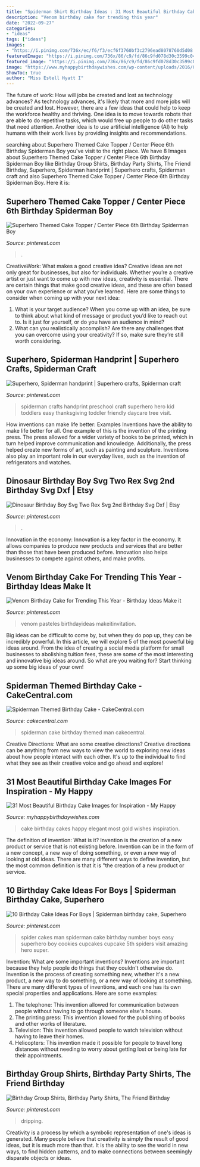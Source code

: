 ```yaml
---
title: "Spiderman Shirt Birthday Ideas : 31 Most Beautiful Birthday Cake Images For Inspiration"
description: "Venom birthday cake for trending this year"
date: "2022-09-27"
categories:
- "ideas"
tags: ["ideas"]
images:
- "https://i.pinimg.com/736x/ec/f6/f3/ecf6f3760bf3c2796ead8078760d5d08.jpg"
featuredImage: "https://i.pinimg.com/736x/86/c9/fd/86c9fd078d30c3599c046b9ab138d33a--themed-cakes-center-pieces.jpg"
featured_image: "https://i.pinimg.com/736x/86/c9/fd/86c9fd078d30c3599c046b9ab138d33a--themed-cakes-center-pieces.jpg"
image: "https://www.myhappybirthdaywishes.com/wp-content/uploads/2016/01/black-and-off-white-birthday-cake-images.jpg"
ShowToc: true
author: "Miss Estell Hyatt I"
---
```



The future of work: How will jobs be created and lost as technology advances?
As technology advances, it's likely that more and more jobs will be created and lost. However, there are a few ideas that could help to keep the workforce healthy and thriving. One idea is to move towards robots that are able to do repetitive tasks, which would free up people to do other tasks that need attention. Another idea is to use artificial intelligence (AI) to help humans with their work lives by providing insights and recommendations.

	

		
searching about Superhero Themed Cake Topper / Center Piece 6th Birthday Spiderman Boy you've visit to the right place. We have 8 Images about Superhero Themed Cake Topper / Center Piece 6th Birthday Spiderman Boy like Birthday Group Shirts, Birthday Party Shirts, The Friend Birthday, Superhero, Spiderman handprint | Superhero crafts, Spiderman craft and also Superhero Themed Cake Topper / Center Piece 6th Birthday Spiderman Boy. Here it is:
		
    
## Superhero Themed Cake Topper / Center Piece 6th Birthday Spiderman Boy

<img loading=lazy src="https://i.pinimg.com/736x/86/c9/fd/86c9fd078d30c3599c046b9ab138d33a--themed-cakes-center-pieces.jpg" onerror="this.onerror=null;this.src='https://tse2.mm.bing.net/th?id=OIP.do3-q1UWviKhzU3X3hyrIAHaKc&amp;pid=15.1';" alt="Superhero Themed Cake Topper / Center Piece 6th Birthday Spiderman Boy">

_Source: pinterest.com_

>. 

	

CreativeWork: What makes a good creative idea?
Creative ideas are not only great for businesses, but also for individuals. Whether you’re a creative artist or just want to come up with new ideas, creativity is essential. There are certain things that make good creative ideas, and these are often based on your own experience or what you’ve learned. Here are some things to consider when coming up with your next idea: 
1) What is your target audience? When you come up with an idea, be sure to think about what kind of message or product you’d like to reach out to. Is it just for yourself, or do you have an audience in mind? 
2) What can you realistically accomplish? Are there any challenges that you can overcome using your creativity? If so, make sure they’re still worth considering.

    
## Superhero, Spiderman Handprint | Superhero Crafts, Spiderman Craft

<img loading=lazy src="https://i.pinimg.com/736x/1b/79/28/1b7928cb3431548f4dbda69b32dcf73b--superhero-spiderman-print-calendar.jpg" onerror="this.onerror=null;this.src='https://tse2.mm.bing.net/th?id=OIP.xkpg1HSJHRMsLdyxuJgD-AHaNK&amp;pid=15.1';" alt="Superhero, Spiderman handprint | Superhero crafts, Spiderman craft">

_Source: pinterest.com_

>spiderman crafts handprint preschool craft superhero hero kid toddlers easy thanksgiving toddler friendly daycare tree visit. 

	

How inventions can make life better: Examples
Inventions have the ability to make life better for all. One example of this is the invention of the printing press. The press allowed for a wider variety of books to be printed, which in turn helped improve communication and knowledge. Additionally, the press helped create new forms of art, such as painting and sculpture. Inventions also play an important role in our everyday lives, such as the invention of refrigerators and watches.

    
## Dinosaur Birthday Boy Svg Two Rex Svg 2nd Birthday Svg Dxf | Etsy

<img loading=lazy src="https://i.pinimg.com/736x/6d/76/d9/6d76d95d2f636e9c3e673bde97d38933.jpg" onerror="this.onerror=null;this.src='https://tse3.mm.bing.net/th?id=OIP.R8HA943URrNGLDqCqo3Z2wHaHa&amp;pid=15.1';" alt="Dinosaur Birthday Boy Svg Two Rex Svg 2nd Birthday Svg Dxf | Etsy">

_Source: pinterest.com_

>. 

	

Innovation in the economy:
Innovation is a key factor in the economy. It allows companies to produce new products and services that are better than those that have been produced before. Innovation also helps businesses to compete against others, and make profits.

    
## Venom Birthday Cake For Trending This Year - Birthday Ideas Make It

<img loading=lazy src="https://i.pinimg.com/736x/3c/15/0f/3c150f6f9b116da9151f844d02c8e4ff.jpg" onerror="this.onerror=null;this.src='https://tse3.mm.bing.net/th?id=OIP.gjnjSBWRPL-TyMaS1pI56wHaJ3&amp;pid=15.1';" alt="Venom Birthday Cake for Trending This Year - Birthday Ideas Make it">

_Source: pinterest.com_

>venom pasteles birthdayideas makeitinvitation. 

	

Big ideas can be difficult to come by, but when they do pop up, they can be incredibly powerful. In this article, we will explore 5 of the most powerful big ideas around. From the idea of creating a social media platform for small businesses to abolishing tuition fees, these are some of the most interesting and innovative big ideas around. So what are you waiting for? Start thinking up some big ideas of your own!

    
## Spiderman Themed Birthday Cake - CakeCentral.com

<img loading=lazy src="https://cdn001.cakecentral.com/gallery/2016/02/900_spiderman-themed-birthday-cake-937512HR7ss.jpg" onerror="this.onerror=null;this.src='https://tse3.mm.bing.net/th?id=OIP.pe95O0TvUWgDwJieNnYh4gHaLH&amp;pid=15.1';" alt="Spiderman Themed Birthday Cake - CakeCentral.com">

_Source: cakecentral.com_

>spiderman cake birthday themed man cakecentral. 

	

Creative Directions: What are some creative directions?
Creative directions can be anything from new ways to view the world to exploring new ideas about how people interact with each other. It's up to the individual to find what they see as their creative voice and go ahead and explore!

    
## 31 Most Beautiful Birthday Cake Images For Inspiration - My Happy

<img loading=lazy src="https://www.myhappybirthdaywishes.com/wp-content/uploads/2016/01/black-and-off-white-birthday-cake-images.jpg" onerror="this.onerror=null;this.src='https://tse1.mm.bing.net/th?id=OIP.3MiRqvyBhFh4d1GYt2ScXwHaLx&amp;pid=15.1';" alt="31 Most Beautiful Birthday Cake Images for Inspiration - My Happy">

_Source: myhappybirthdaywishes.com_

>cake birthday cakes happy elegant most gold wishes inspiration. 

	

The definition of invention: What is it?
Invention is the creation of a new product or service that is not existing before. Invention can be in the form of a new concept, a new way of doing something, or even a new way of looking at old ideas. There are many different ways to define invention, but the most common definition is that it is "the creation of a new product or service.

    
## 10 Birthday Cake Ideas For Boys | Spiderman Birthday Cake, Superhero

<img loading=lazy src="https://i.pinimg.com/736x/a2/dc/e7/a2dce75af1f09985885af1260e0e0772.jpg" onerror="this.onerror=null;this.src='https://tse1.mm.bing.net/th?id=OIP.YGPl2tYRKCI59WeBj3Q0XQHaJ6&amp;pid=15.1';" alt="10 Birthday Cake Ideas For Boys | Spiderman birthday cake, Superhero">

_Source: pinterest.com_

>spider cakes man spiderman cake birthday number boys easy superhero boy cookies cupcakes cupcake 5th spiders visit amazing hero super. 

	

Invention: What are some important inventions?
Inventions are important because they help people do things that they couldn't otherwise do. Invention is the process of creating something new, whether it's a new product, a new way to do something, or a new way of looking at something. There are many different types of inventions, and each one has its own special properties and applications. Here are some examples: 
1. The telephone: This invention allowed for communication between people without having to go through someone else's house.
2. The printing press: This invention allowed for the publishing of books and other works of literature.
3. Television: This invention allowed people to watch television without having to leave their homes.
4. Helicopters: This invention made it possible for people to travel long distances without needing to worry about getting lost or being late for their appointments.

    
## Birthday Group Shirts, Birthday Party Shirts, The Friend Birthday

<img loading=lazy src="https://i.pinimg.com/736x/ec/f6/f3/ecf6f3760bf3c2796ead8078760d5d08.jpg" onerror="this.onerror=null;this.src='https://tse2.mm.bing.net/th?id=OIP.-hRYGHT6h8PukenSRQYalAHaJ3&amp;pid=15.1';" alt="Birthday Group Shirts, Birthday Party Shirts, The Friend Birthday">

_Source: pinterest.com_

>dripping. 

	

Creativity is a process by which a symbolic representation of one's ideas is generated. Many people believe that creativity is simply the result of good ideas, but it is much more than that. It is the ability to see the world in new ways, to find hidden patterns, and to make connections between seemingly disparate objects or ideas.

